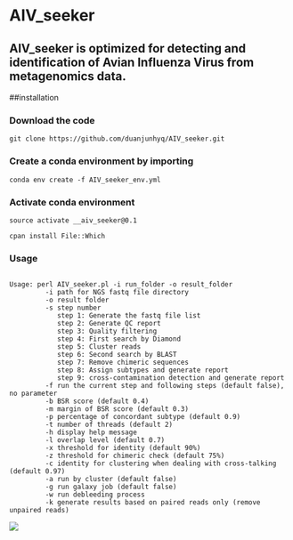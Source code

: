 # AIV_seeker
## AIV_seeker is optimized for detecting and identification of Avian Influenza Virus from metagenomics data.

##installation


### Download the code 

```
git clone https://github.com/duanjunhyq/AIV_seeker.git
```

### Create a conda environment by importing 

```
conda env create -f AIV_seeker_env.yml
```


### Activate conda environment 

```
source activate __aiv_seeker@0.1
```

```
cpan install File::Which
```

### Usage

```

Usage: perl AIV_seeker.pl -i run_folder -o result_folder    
         -i path for NGS fastq file directory
         -o result folder
         -s step number
            step 1: Generate the fastq file list
            step 2: Generate QC report
            step 3: Quality filtering
            step 4: First search by Diamond
            step 5: Cluster reads
            step 6: Second search by BLAST
            step 7: Remove chimeric sequences
            step 8: Assign subtypes and generate report
            step 9: cross-contamination detection and generate report
         -f run the current step and following steps (default false), no parameter
         -b BSR score (default 0.4)
         -m margin of BSR score (default 0.3)
         -p percentage of concordant subtype (default 0.9)
         -t number of threads (default 2)
         -h display help message
         -l overlap level (default 0.7)
         -x threshold for identity (default 90%)
         -z threshold for chimeric check (default 75%)
         -c identity for clustering when dealing with cross-talking (default 0.97)
         -a run by cluster (default false)
         -g run galaxy job (default false)
         -w run debleeding process
         -k generate results based on paired reads only (remove unpaired reads)

```

<img src="https://github.com/duanjunhyq/AIV_seeker/blob/master/img/subtype.jpg">
